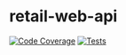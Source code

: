 # retail-web-api

[![Code Coverage](https://codecov.io/gh/sasidharankp/retail-web-api/branch/main/graph/badge.svg)](https://codecov.io/gh/sasidharankp/retail-web-api)
[![Tests](https://github.com/sasidharankp/retail-web-api/workflows/Tests/badge.svg?branch=main)](https://github.com/sasidharankp/retail-web-api/actions?query=workflow%3ATests)
